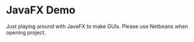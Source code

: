 # JavaFX Demo

Just playing around with JavaFX to make GUIs. Please use Netbeans when opening project.
